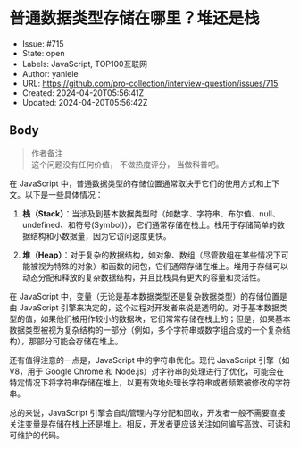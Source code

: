 # 普通数据类型存储在哪里？堆还是栈

- Issue: #715
- State: open
- Labels: JavaScript, TOP100互联网
- Author: yanlele
- URL: https://github.com/pro-collection/interview-question/issues/715
- Created: 2024-04-20T05:56:41Z
- Updated: 2024-04-20T05:56:42Z

## Body

> 作者备注  
> 这个问题没有任何价值， 不做热度评分， 当做科普吧。

在 JavaScript 中，普通数据类型的存储位置通常取决于它们的使用方式和上下文。以下是一些具体情况：

1. **栈（Stack）**：当涉及到基本数据类型时（如数字、字符串、布尔值、null、undefined、和符号(Symbol)），它们通常存储在栈上。栈用于存储简单的数据结构和小数据量，因为它访问速度更快。

2. **堆（Heap）**：对于复杂的数据结构，如对象、数组（尽管数组在某些情况下可能被视为特殊的对象）和函数的闭包，它们通常存储在堆上。堆用于存储可以动态分配和释放的复杂数据结构，并且比栈具有更大的容量和灵活性。

在 JavaScript 中，变量（无论是基本数据类型还是复杂数据类型）的存储位置是由 JavaScript 引擎来决定的，这个过程对开发者来说是透明的。对于基本数据类型的值，如果他们被用作较小的数据块，它们常常存储在栈上的；但是，如果基本数据类型被视为复杂结构的一部分（例如，多个字符串或数字组合成的一个复杂结构），那部分可能会存储在堆上。

还有值得注意的一点是，JavaScript 中的字符串优化。现代 JavaScript 引擎（如 V8，用于 Google Chrome 和 Node.js）对字符串的处理进行了优化，可能会在特定情况下将字符串存储在堆上，以更有效地处理长字符串或者频繁被修改的字符串。

总的来说，JavaScript 引擎会自动管理内存分配和回收，开发者一般不需要直接关注变量是存储在栈上还是堆上。相反，开发者更应该关注如何编写高效、可读和可维护的代码。

